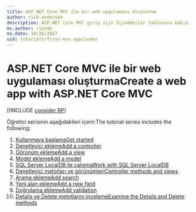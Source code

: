 ```yaml
---
title: ASP.NET Core MVC ile bir web uygulaması oluşturma
author: rick-anderson
description: ASP.NET Core MVC giriş için İçindekiler tablosuna bakın.
ms.author: riande
ms.date: 10/26/2017
uid: tutorials/first-mvc-app/index
---
```

# <a name="create-a-web-app-with-aspnet-core-mvc"></a><span data-ttu-id="0f60b-103">ASP.NET Core MVC ile bir web uygulaması oluşturma</span><span class="sxs-lookup"><span data-stu-id="0f60b-103">Create a web app with ASP.NET Core MVC</span></span>

[!INCLUDE [consider RP](~/includes/razor.md)]

<span data-ttu-id="0f60b-104">Öğretici serisinin aşağıdakileri içerir:</span><span class="sxs-lookup"><span data-stu-id="0f60b-104">The tutorial series includes the following:</span></span>

1. [<span data-ttu-id="0f60b-105">Kullanmaya başlama</span><span class="sxs-lookup"><span data-stu-id="0f60b-105">Get started</span></span>](start-mvc.md)
1. [<span data-ttu-id="0f60b-106">Denetleyici ekleme</span><span class="sxs-lookup"><span data-stu-id="0f60b-106">Add a controller</span></span>](adding-controller.md)
1. [<span data-ttu-id="0f60b-107">Görünüm ekleme</span><span class="sxs-lookup"><span data-stu-id="0f60b-107">Add a view</span></span>](adding-view.md)
1. [<span data-ttu-id="0f60b-108">Model ekleme</span><span class="sxs-lookup"><span data-stu-id="0f60b-108">Add a model</span></span>](adding-model.md)
1. [<span data-ttu-id="0f60b-109">SQL Server LocalDB ile çalışma</span><span class="sxs-lookup"><span data-stu-id="0f60b-109">Work with SQL Server LocalDB</span></span>](working-with-sql.md)
1. [<span data-ttu-id="0f60b-110">Denetleyici metotları ve görünümleri</span><span class="sxs-lookup"><span data-stu-id="0f60b-110">Controller methods and views</span></span>](controller-methods-views.md)
1. [<span data-ttu-id="0f60b-111">Arama ekleme</span><span class="sxs-lookup"><span data-stu-id="0f60b-111">Add search</span></span>](search.md)
1. [<span data-ttu-id="0f60b-112">Yeni alan ekleme</span><span class="sxs-lookup"><span data-stu-id="0f60b-112">Add a new field</span></span>](new-field.md)
1. [<span data-ttu-id="0f60b-113">Doğrulama ekleme</span><span class="sxs-lookup"><span data-stu-id="0f60b-113">Add validation</span></span>](validation.md)
1. [<span data-ttu-id="0f60b-114">Details ve Delete metotlarını inceleme</span><span class="sxs-lookup"><span data-stu-id="0f60b-114">Examine the Details and Delete methods</span></span>](details.md)
